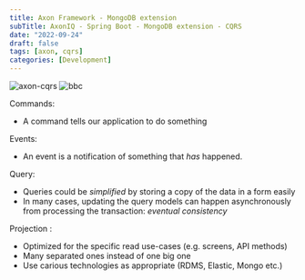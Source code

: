 ```yaml
---
title: Axon Framework - MongoDB extension
subTitle: AxonIQ - Spring Boot - MongoDB extension - CQRS  
date: "2022-09-24"
draft: false
tags: [axon, cqrs]
categories: [Development]
---
```


![axon-cqrs](/static/axon/axon-cqrs.jpg)
![bbc](/static/axon/bbc.jpg)



Commands:
* A command tells our application to do something

Events:
* An event is a notification of something that _has_ happened.

Query:
* Queries could be _simplified_ by storing a copy of the data in a form easily
* In many cases, updating the query models can happen asynchronously from processing the transaction: _eventual consistency_


Projection :
* Optimized for the specific read use-cases (e.g. screens, API methods)
* Many separated ones instead of one big one
* Use carious technologies as appropriate (RDMS, Elastic, Mongo etc.)
